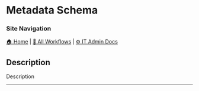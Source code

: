 <!-- description: Documentation about Metadata Schema for Your Organization. -->
# Metadata Schema

### Site Navigation
[🏠 Home](../../../../../README.md) | [📂 All Workflows](../../../../../users/users.md) | [⚙ IT Admin Docs](../../../../README.md)

## Description
Description

---